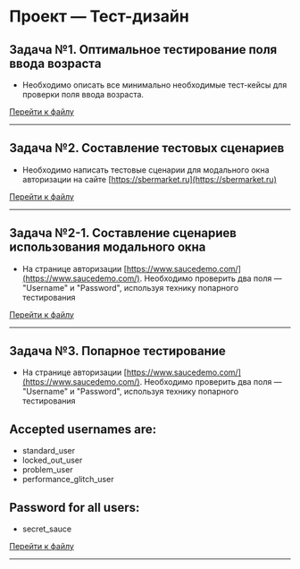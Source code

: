 # Проект — Тест-дизайн

## Задача №1. Оптимальное тестирование поля ввода возраста 

- Необходимо описать все минимально необходимые тест-кейсы для проверки поля ввода возраста.

[Перейти к файлу](https://github.com/Alexsandr-Konovalov/Project__test-design/blob/main/Task-1.md)

***

## Задача №2. Составление тестовых сценариев

- Необходимо написать тестовые сценарии для модального окна авторизации на сайте [https://sbermarket.ru](https://sbermarket.ru)

[Перейти к файлу](https://github.com/Alexsandr-Konovalov/Project__test-design/blob/main/Task-2.md)

***

## Задача №2-1. Составление сценариев **использования** модального окна

- На странице авторизации [https://www.saucedemo.com/](https://www.saucedemo.com/). Необходимо проверить два поля — "Username" и "Password", используя технику попарного тестирования

[Перейти к файлу](https://github.com/Alexsandr-Konovalov/Project__test-design/blob/main/Task-2-1.md)

***

## Задача №3. Попарное тестирование

- На странице авторизации [https://www.saucedemo.com/](https://www.saucedemo.com/). Необходимо проверить два поля — "Username" и "Password", используя технику попарного тестирования

## Accepted usernames are:

- standard_user
- locked_out_user
- problem_user
- performance_glitch_user

## Password for all users:
- secret_sauce

[Перейти к файлу]()

***
